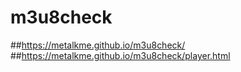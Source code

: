 # m3u8check
##https://metalkme.github.io/m3u8check/
##https://metalkme.github.io/m3u8check/player.html
